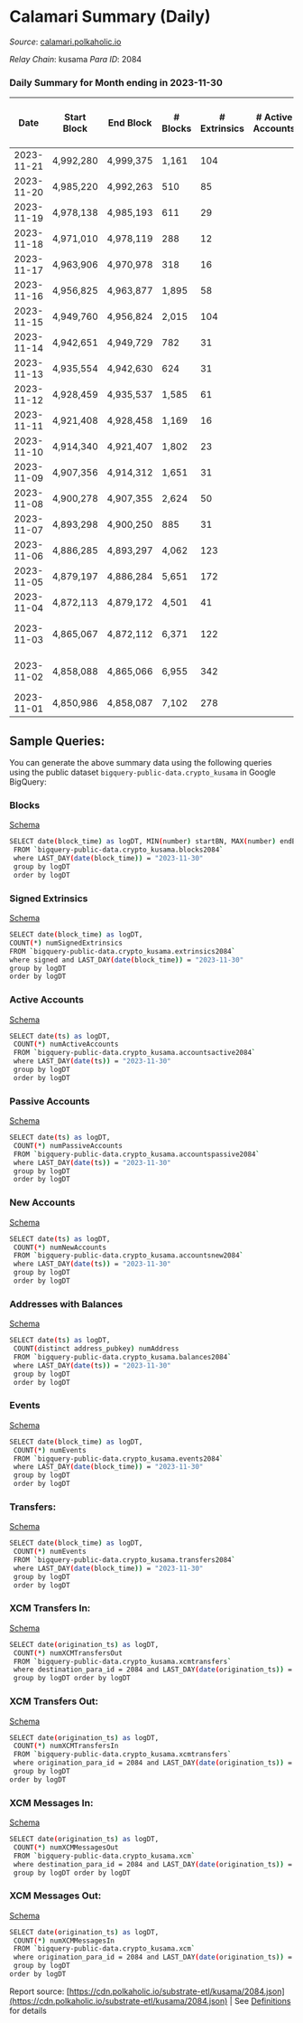 # Calamari Summary (Daily)

_Source_: [calamari.polkaholic.io](https://calamari.polkaholic.io)

*Relay Chain*: kusama
*Para ID*: 2084



### Daily Summary for Month ending in 2023-11-30


| Date    | Start Block | End Block | # Blocks | # Extrinsics | # Active Accounts | # Passive Accounts | # New Accounts | # Addresses | # Events  | # Transfers ($USD) | # XCM Transfers In ($USD) | # XCM Transfers Out ($USD) | # XCM In | # XCM Out | Issues |
|---------|-------------|-----------|----------|--------------|-------------------|--------------------|----------------|-------------|-----------|--------------------|---------------------------|----------------------------|----------|-----------|--------|
| 2023-11-21 | 4,992,280 | 4,999,375 | 1,161 | 104 |  |  |  |  | 9,738 | 45 ($206.76) |   | 2 ($217.20) |  | 3 |  |
| 2023-11-20 | 4,985,220 | 4,992,263 | 510 | 85 |  |  |  |  | 5,108 | 37 ($989.72) | 1 ($90.70) |   |  |  |  |
| 2023-11-19 | 4,978,138 | 4,985,193 | 611 | 29 |  |  |  |  | 4,279 | 10 ($172.71) | 3 ($399.60) |   | 3 |  |  |
| 2023-11-18 | 4,971,010 | 4,978,119 | 288 | 12 |  |  |  |  | 2,419 | 5 ($1.78) | 1 ($102.03) |   | 1 | 1 |  |
| 2023-11-17 | 4,963,906 | 4,970,978 | 318 | 16 |  |  |  |  | 3,724 | 4 ($0.16) |   |   |  |  |  |
| 2023-11-16 | 4,956,825 | 4,963,877 | 1,895 | 58 |  |  |  |  | 10,375 | 19 ($608.37) |   | 1  | 2 | 2 |  |
| 2023-11-15 | 4,949,760 | 4,956,824 | 2,015 | 104 |  |  |  |  | 13,852 | 39 ($853.59) |   |   | 3 |  |  |
| 2023-11-14 | 4,942,651 | 4,949,729 | 782 | 31 |  |  |  |  | 4,763 | 10 ($787.44) |   | 1 ($171.61) |  | 1 |  |
| 2023-11-13 | 4,935,554 | 4,942,630 | 624 | 31 |  |  |  |  | 9,561 | 11 ($11,574.78) |   |   |  |  |  |
| 2023-11-12 | 4,928,459 | 4,935,537 | 1,585 | 61 |  |  |  |  | 15,422 | 21 ($838.40) | 1 ($6.02) | 1 ($29.30) | 3 | 2 |  |
| 2023-11-11 | 4,921,408 | 4,928,458 | 1,169 | 16 |  |  |  |  | 3,771 | 5 ($2,404.65) |   | 1 ($0.05) |  | 1 |  |
| 2023-11-10 | 4,914,340 | 4,921,407 | 1,802 | 23 |  |  |  |  | 9,779 | 11 ($144.10) | 2 ($126.07) |   | 2 |  |  |
| 2023-11-09 | 4,907,356 | 4,914,312 | 1,651 | 31 |  |  |  |  | 13,248 | 8 ($1,677.51) | 2 ($160.01) |   | 2 |  |  |
| 2023-11-08 | 4,900,278 | 4,907,355 | 2,624 | 50 |  |  |  |  | 9,196 | 18 ($58.78) | 4 ($327.11) | 1 ($9.05) | 5 | 2 |  |
| 2023-11-07 | 4,893,298 | 4,900,250 | 885 | 31 |  |  |  |  | 4,176 | 7 ($348.13) |   | 2  |  | 26 |  |
| 2023-11-06 | 4,886,285 | 4,893,297 | 4,062 | 123 |  |  |  |  | 31,634 | 50 ($1,515.27) |   | 1  |  | 1 |  |
| 2023-11-05 | 4,879,197 | 4,886,284 | 5,651 | 172 |  |  |  |  | 42,619 | 60 ($7,714.53) |   |   |  |  |  |
| 2023-11-04 | 4,872,113 | 4,879,172 | 4,501 | 41 |  |  |  |  | 14,446 | 14 ($319.96) | 1 ($0.68) |   | 1 |  |  |
| 2023-11-03 | 4,865,067 | 4,872,112 | 6,371 | 122 |  |  |  |  | 29,563 | 39 ($1,601.98) |   | 2 ($240.36) |  | 2 | 675 missing (9.58%) |
| 2023-11-02 | 4,858,088 | 4,865,066 | 6,955 | 342 |  |  |  |  | 55,695 | 138 ($3,044.54) | 4 ($242.43) | 3 ($44.22) | 5 | 3 | 24 missing (0.34%) |
| 2023-11-01 | 4,850,986 | 4,858,087 | 7,102 | 278 |  |  |  |  | 52,915 | 119 ($4,317.48) | 4 ($350.48) |   | 4 |  |  |

## Sample Queries:
You can generate the above summary data using the following queries using the public dataset `bigquery-public-data.crypto_kusama` in Google BigQuery:


### Blocks 

[Schema](https://github.com/colorfulnotion/substrate-etl/blob/main/schema/blocks.json)

```bash
SELECT date(block_time) as logDT, MIN(number) startBN, MAX(number) endBN, COUNT(*) numBlocks 
 FROM `bigquery-public-data.crypto_kusama.blocks2084`  
 where LAST_DAY(date(block_time)) = "2023-11-30" 
 group by logDT 
 order by logDT
```

### Signed Extrinsics 

[Schema](https://github.com/colorfulnotion/substrate-etl/blob/main/schema/extrinsics.json)

```bash
SELECT date(block_time) as logDT, 
COUNT(*) numSignedExtrinsics 
FROM `bigquery-public-data.crypto_kusama.extrinsics2084`  
where signed and LAST_DAY(date(block_time)) = "2023-11-30" 
group by logDT 
order by logDT
```

### Active Accounts 

[Schema](https://github.com/colorfulnotion/substrate-etl/blob/main/schema/accountsactive.json)

```bash
SELECT date(ts) as logDT, 
 COUNT(*) numActiveAccounts 
 FROM `bigquery-public-data.crypto_kusama.accountsactive2084` 
 where LAST_DAY(date(ts)) = "2023-11-30" 
 group by logDT 
 order by logDT
```

### Passive Accounts 

[Schema](https://github.com/colorfulnotion/substrate-etl/blob/main/schema/accountspassive.json)

```bash
SELECT date(ts) as logDT, 
 COUNT(*) numPassiveAccounts 
 FROM `bigquery-public-data.crypto_kusama.accountspassive2084` 
 where LAST_DAY(date(ts)) = "2023-11-30" 
 group by logDT 
 order by logDT
```

### New Accounts 

[Schema](https://github.com/colorfulnotion/substrate-etl/blob/main/schema/accountsnew.json)

```bash
SELECT date(ts) as logDT, 
 COUNT(*) numNewAccounts 
 FROM `bigquery-public-data.crypto_kusama.accountsnew2084` 
 where LAST_DAY(date(ts)) = "2023-11-30" 
 group by logDT
 order by logDT
```

### Addresses with Balances 

[Schema](https://github.com/colorfulnotion/substrate-etl/blob/main/schema/balances.json)

```bash
SELECT date(ts) as logDT,
 COUNT(distinct address_pubkey) numAddress 
 FROM `bigquery-public-data.crypto_kusama.balances2084` 
 where LAST_DAY(date(ts)) = "2023-11-30" 
 group by logDT 
 order by logDT
```

### Events 

[Schema](https://github.com/colorfulnotion/substrate-etl/blob/main/schema/events.json)

```bash
SELECT date(block_time) as logDT, 
 COUNT(*) numEvents 
 FROM `bigquery-public-data.crypto_kusama.events2084` 
 where LAST_DAY(date(block_time)) = "2023-11-30" 
 group by logDT 
 order by logDT
```

### Transfers:

[Schema](https://github.com/colorfulnotion/substrate-etl/blob/main/schema/transfers.json)

```bash
SELECT date(block_time) as logDT, 
 COUNT(*) numEvents 
 FROM `bigquery-public-data.crypto_kusama.transfers2084` 
 where LAST_DAY(date(block_time)) = "2023-11-30" 
 group by logDT 
 order by logDT
```

### XCM Transfers In: 

[Schema](https://github.com/colorfulnotion/substrate-etl/blob/main/schema/xcmtransfers.json)

```bash
SELECT date(origination_ts) as logDT, 
 COUNT(*) numXCMTransfersOut 
 FROM `bigquery-public-data.crypto_kusama.xcmtransfers` 
 where destination_para_id = 2084 and LAST_DAY(date(origination_ts)) = "2023-11-30" 
 group by logDT order by logDT
```

### XCM Transfers Out: 

[Schema](https://github.com/colorfulnotion/substrate-etl/blob/main/schema/xcmtransfers.json)

```bash
SELECT date(origination_ts) as logDT, 
 COUNT(*) numXCMTransfersIn 
 FROM `bigquery-public-data.crypto_kusama.xcmtransfers` 
 where origination_para_id = 2084 and LAST_DAY(date(origination_ts)) = "2023-11-30" 
 group by logDT 
order by logDT
```

### XCM Messages In: 

[Schema](https://github.com/colorfulnotion/substrate-etl/blob/main/schema/xcm.json)

```bash
SELECT date(origination_ts) as logDT, 
 COUNT(*) numXCMMessagesOut 
 FROM `bigquery-public-data.crypto_kusama.xcm` 
 where destination_para_id = 2084 and LAST_DAY(date(origination_ts)) = "2023-11-30" 
 group by logDT order by logDT
```

### XCM Messages Out: 

[Schema](https://github.com/colorfulnotion/substrate-etl/blob/main/schema/xcm.json)

```bash
SELECT date(origination_ts) as logDT, 
 COUNT(*) numXCMMessagesIn 
 FROM `bigquery-public-data.crypto_kusama.xcm` 
 where origination_para_id = 2084 and LAST_DAY(date(origination_ts)) = "2023-11-30" 
 group by logDT 
order by logDT
```


Report source: [https://cdn.polkaholic.io/substrate-etl/kusama/2084.json](https://cdn.polkaholic.io/substrate-etl/kusama/2084.json) | See [Definitions](/DEFINITIONS.md) for details
